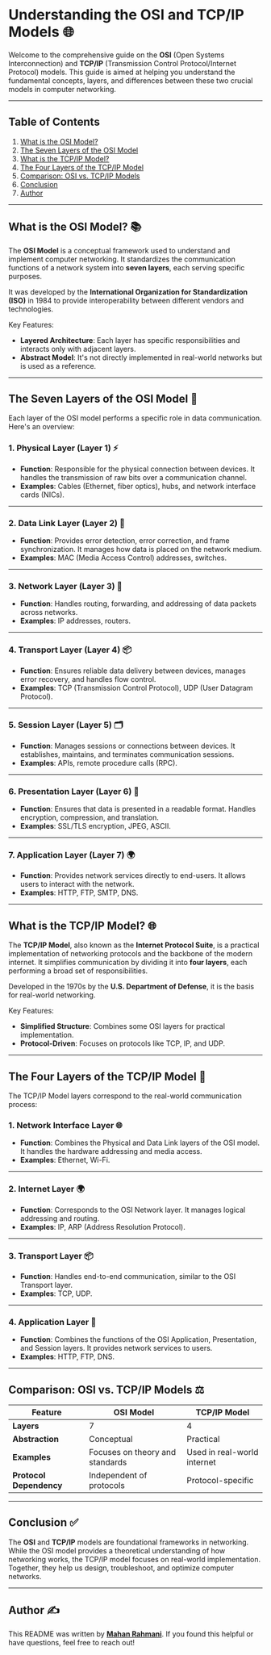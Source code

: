 # Understanding the OSI and TCP/IP Models 🌐

Welcome to the comprehensive guide on the **OSI** (Open Systems Interconnection) and **TCP/IP** (Transmission Control Protocol/Internet Protocol) models. This guide is aimed at helping you understand the fundamental concepts, layers, and differences between these two crucial models in computer networking.

---

## Table of Contents
1. [What is the OSI Model?](#what-is-the-osi-model-)
2. [The Seven Layers of the OSI Model](#the-seven-layers-of-the-osi-model-)
3. [What is the TCP/IP Model?](#what-is-the-tcpip-model-)
4. [The Four Layers of the TCP/IP Model](#the-four-layers-of-the-tcpip-model-)
5. [Comparison: OSI vs. TCP/IP Models](#comparison-osi-vs-tcpip-models-)
6. [Conclusion](#conclusion-)
7. [Author](#author-)

---

## What is the OSI Model? 📚

The **OSI Model** is a conceptual framework used to understand and implement computer networking. It standardizes the communication functions of a network system into **seven layers**, each serving specific purposes. 

It was developed by the **International Organization for Standardization (ISO)** in 1984 to provide interoperability between different vendors and technologies.

Key Features:
- **Layered Architecture**: Each layer has specific responsibilities and interacts only with adjacent layers.
- **Abstract Model**: It's not directly implemented in real-world networks but is used as a reference.

---

## The Seven Layers of the OSI Model 🧩

Each layer of the OSI model performs a specific role in data communication. Here's an overview:

### 1. **Physical Layer** (Layer 1) ⚡
- **Function**: Responsible for the physical connection between devices. It handles the transmission of raw bits over a communication channel.
- **Examples**: Cables (Ethernet, fiber optics), hubs, and network interface cards (NICs).

---

### 2. **Data Link Layer** (Layer 2) 🔗
- **Function**: Provides error detection, error correction, and frame synchronization. It manages how data is placed on the network medium.
- **Examples**: MAC (Media Access Control) addresses, switches.

---

### 3. **Network Layer** (Layer 3) 📡
- **Function**: Handles routing, forwarding, and addressing of data packets across networks.
- **Examples**: IP addresses, routers.

---

### 4. **Transport Layer** (Layer 4) 📦
- **Function**: Ensures reliable data delivery between devices, manages error recovery, and handles flow control.
- **Examples**: TCP (Transmission Control Protocol), UDP (User Datagram Protocol).

---

### 5. **Session Layer** (Layer 5) 🗂️
- **Function**: Manages sessions or connections between devices. It establishes, maintains, and terminates communication sessions.
- **Examples**: APIs, remote procedure calls (RPC).

---

### 6. **Presentation Layer** (Layer 6) 🎨
- **Function**: Ensures that data is presented in a readable format. Handles encryption, compression, and translation.
- **Examples**: SSL/TLS encryption, JPEG, ASCII.

---

### 7. **Application Layer** (Layer 7) 🌍
- **Function**: Provides network services directly to end-users. It allows users to interact with the network.
- **Examples**: HTTP, FTP, SMTP, DNS.

---

## What is the TCP/IP Model? 🌐

The **TCP/IP Model**, also known as the **Internet Protocol Suite**, is a practical implementation of networking protocols and the backbone of the modern internet. It simplifies communication by dividing it into **four layers**, each performing a broad set of responsibilities.

Developed in the 1970s by the **U.S. Department of Defense**, it is the basis for real-world networking.

Key Features:
- **Simplified Structure**: Combines some OSI layers for practical implementation.
- **Protocol-Driven**: Focuses on protocols like TCP, IP, and UDP.

---

## The Four Layers of the TCP/IP Model 🔄

The TCP/IP Model layers correspond to the real-world communication process:

### 1. **Network Interface Layer** 🌐
- **Function**: Combines the Physical and Data Link layers of the OSI model. It handles the hardware addressing and media access.
- **Examples**: Ethernet, Wi-Fi.

---

### 2. **Internet Layer** 🌍
- **Function**: Corresponds to the OSI Network layer. It manages logical addressing and routing.
- **Examples**: IP, ARP (Address Resolution Protocol).

---

### 3. **Transport Layer** 📦
- **Function**: Handles end-to-end communication, similar to the OSI Transport layer.
- **Examples**: TCP, UDP.

---

### 4. **Application Layer** 📧
- **Function**: Combines the functions of the OSI Application, Presentation, and Session layers. It provides network services to users.
- **Examples**: HTTP, FTP, DNS.

---

## Comparison: OSI vs. TCP/IP Models ⚖️

| Feature                | OSI Model                         | TCP/IP Model                  |
|------------------------|------------------------------------|-------------------------------|
| **Layers**             | 7                                 | 4                             |
| **Abstraction**        | Conceptual                        | Practical                     |
| **Examples**           | Focuses on theory and standards   | Used in real-world internet   |
| **Protocol Dependency**| Independent of protocols          | Protocol-specific             |

---

## Conclusion ✅

The **OSI** and **TCP/IP** models are foundational frameworks in networking. While the OSI model provides a theoretical understanding of how networking works, the TCP/IP model focuses on real-world implementation. Together, they help us design, troubleshoot, and optimize computer networks.

---

## Author ✍️
This README was written by **[Mahan Rahmani](https://github.com/mhnrhmni)**. If you found this helpful or have questions, feel free to reach out!

